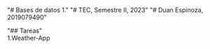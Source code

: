 "# Bases de datos 1." 
"# TEC, Semestre II, 2023"
"# Duan Espinoza, 2019079490"  

"## Tareas"  
1.Weather-App